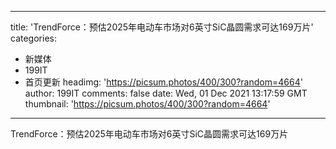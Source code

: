
---
title: 'TrendForce：预估2025年电动车市场对6英寸SiC晶圆需求可达169万片'
categories: 
 - 新媒体
 - 199IT
 - 首页更新
headimg: 'https://picsum.photos/400/300?random=4664'
author: 199IT
comments: false
date: Wed, 01 Dec 2021 13:17:59 GMT
thumbnail: 'https://picsum.photos/400/300?random=4664'
---

<div>   
TrendForce：预估2025年电动车市场对6英寸SiC晶圆需求可达169万片  
</div>
            